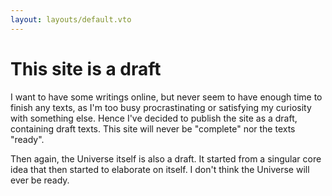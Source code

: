```yaml
---
layout: layouts/default.vto
---
```

# This site is a draft

I want to have some writings online, but never seem to have enough time to finish any texts, as I'm too busy procrastinating or satisfying my curiosity with something else. Hence I've decided to publish the site as a draft, containing draft texts. This site will never be "complete" nor the texts "ready". 

Then again, the Universe itself is also a draft. It started from a singular core idea that then started to elaborate on itself. I don't think the Universe will ever be ready.